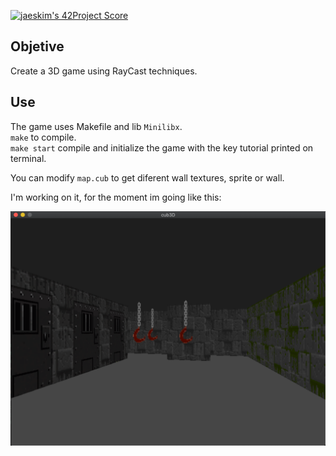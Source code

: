 [![jaeskim's 42Project Score](https://badge42.herokuapp.com/api/project/mrubio/cub3d)](https://github.com/JaeSeoKim/badge42)

## Objetive

Create a 3D game using RayCast techniques.

## Use

The game uses Makefile and lib `Minilibx`.<br/>
`make` to compile.<br/>
`make start` compile and initialize the game with the key tutorial printed on terminal.

You can modify `map.cub` to get diferent wall textures, sprite or wall.

I'm working on it, for the moment im going like this:

![WiP](./now.png)
